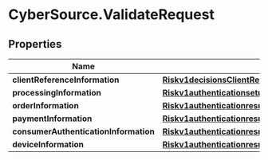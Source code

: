 # CyberSource.ValidateRequest

## Properties
Name | Type | Description | Notes
------------ | ------------- | ------------- | -------------
**clientReferenceInformation** | [**Riskv1decisionsClientReferenceInformation**](Riskv1decisionsClientReferenceInformation.md) |  | [optional] 
**processingInformation** | [**Riskv1authenticationsetupsProcessingInformation**](Riskv1authenticationsetupsProcessingInformation.md) |  | [optional] 
**orderInformation** | [**Riskv1authenticationresultsOrderInformation**](Riskv1authenticationresultsOrderInformation.md) |  | [optional] 
**paymentInformation** | [**Riskv1authenticationresultsPaymentInformation**](Riskv1authenticationresultsPaymentInformation.md) |  | [optional] 
**consumerAuthenticationInformation** | [**Riskv1authenticationresultsConsumerAuthenticationInformation**](Riskv1authenticationresultsConsumerAuthenticationInformation.md) |  | [optional] 
**deviceInformation** | [**Riskv1authenticationresultsDeviceInformation**](Riskv1authenticationresultsDeviceInformation.md) |  | [optional] 


